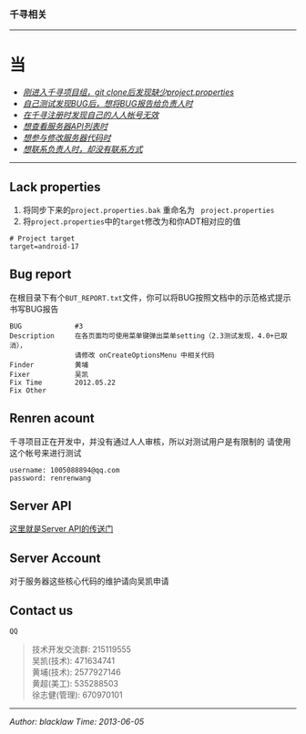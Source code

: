 ### 千寻相关
- - -
# 当
* [*刚进入千寻项目组，git clone后发现缺少project.properties*](#lack-properties)
* [*自己测试发现BUG后，想将BUG报告给负责人时*](#bug-report)
* [*在千寻注册时发现自己的人人帐号无效*](#renren-account)
* [*想查看服务器API列表时*](#server-api)
* [*想参与修改服务器代码时*](#server-account)
* [*想联系负责人时，却没有联系方式*](#contact-us)

- - -
## Lack properties
1. 将同步下来的` project.properties.bak ` 重命名为 ` project.properties` 
2. 将`project.properties`中的`target`修改为和你ADT相对应的值

``` 
# Project target
target=android-17
```

## Bug report
在根目录下有个`BUT_REPORT.txt`文件，你可以将BUG按照文档中的示范格式提示书写BUG报告

    BUG             #3
    Description     在各页面均可使用菜单键弹出菜单setting（2.3测试发现，4.0+已取消），
                    请修改 onCreateOptionsMenu 中相关代码
    Finder          黄埔
    Fixer           吴凯	
    Fix Time        2012.05.22	
    Fix Other
    
## Renren acount
千寻项目正在开发中，并没有通过人人审核，所以对测试用户是有限制的
请使用这个帐号来进行测试

    username: 1005088894@qq.com
    password: renrenwang
    
## Server API
  [这里就是Server API的传送门](http://kam1638.duapp.com/quyou/docs)
## Server Account
  对于服务器这些核心代码的维护请向吴凯申请
## Contact us
` QQ `
>技术开发交流群: 215119555  
>吴凯(技术):           471634741  
>黄埔(技术):           2577927146  
>黄超(美工):           535288503  
>徐志健(管理):         670970101  





- - -
*Author: blacklaw*
*Time:   2013-06-05*







